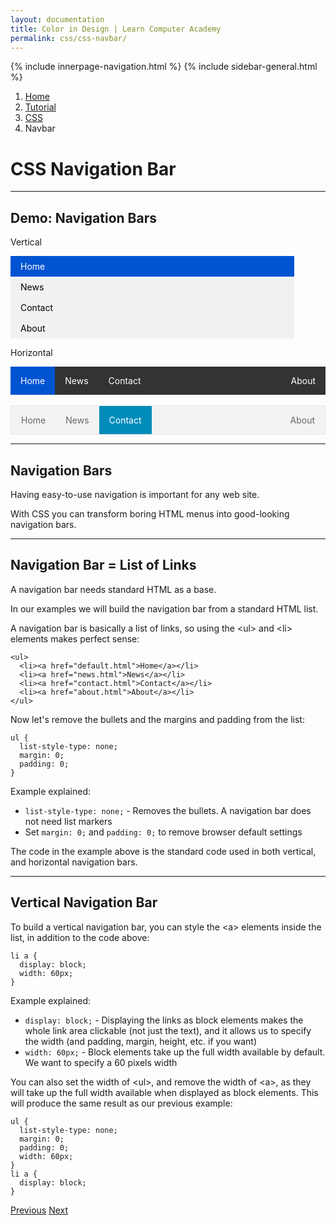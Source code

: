 ```yaml
---
layout: documentation
title: Color in Design | Learn Computer Academy
permalink: css/css-navbar/
---
```

<div class="loader">
{% include innerpage-navigation.html %}
{% include sidebar-general.html %}
            <div class="page-content">
                <div class="content-wrapper">
                    <div class="row">
                        <div class="col-md-9 content">
                            <nav aria-label="breadcrumb">
                                <ol class="breadcrumb">
                                    <li class="breadcrumb-item"><a href="#">Home</a></li>
                                    <li class="breadcrumb-item"><a href="#">Tutorial</a></li>
                                    <li class="breadcrumb-item"><a href="#">CSS</a></li>
                                    <li class="breadcrumb-item active">Navbar</li>
                                </ol>
                            </nav>
                            <!-- Your content goes started here -->
                            <div class="doc-content">
                                <h1>CSS Navigation Bar</h1>
                                <hr>
                                <h2>Demo: Navigation Bars</h2>
                                <style>
                                    ul.vertical {
                                        list-style-type: none;
                                        margin: 0;
                                        padding: 0;
                                        width: 200px;
                                        background-color: #f1f1f1;
                                        width: 90%;
                                    }
                                    ul.vertical li a {
                                        display: block;
                                        color: #000;
                                        padding: 8px 0 8px 16px;
                                        text-decoration: none;
                                    }
                                    ul.vertical a.active {
                                        background-color: #0054D1;
                                        color: white;
                                    }
                                    ul.vertical li a:hover:not(.active) {
                                        background-color: #555;
                                        color: white;
                                    }
                                    ul.horizontal {
                                        list-style-type: none;
                                        margin: 0;
                                        padding: 0;
                                        overflow: hidden;
                                        background-color: #333;
                                    }
                                    ul.horizontal li {
                                        float: left;
                                    }
                                    ul.horizontal li a {
                                        display: inline-block;
                                        color: white;
                                        text-align: center;
                                        padding: 14px 16px;
                                        text-decoration: none;
                                    }
                                    ul.horizontal li a.active {
                                        background-color: #0054D1;
                                    }
                                    ul.horizontal li a:hover:not(.active) {
                                        background-color: #000;
                                    }
                                    ul.gray {
                                        border: 1px solid #e7e7e7;
                                        background-color: #f3f3f3;
                                    }
                                    ul.gray li a {
                                        display: block;
                                        color: #666;
                                        text-align: center;
                                        padding: 14px 16px;
                                        text-decoration: none;
                                    }
                                    ul.gray li a.active {
                                        color: white;
                                        background-color: #008CBA;
                                    }
                                    ul.gray li a:hover:not(.active) {
                                        background-color: #ddd;
                                    }
                                </style>
                                <div class="row">
                                    <div class="col-md-4">
                                        <p>Vertical</p>
                                        <ul class="vertical ex">
                                          <li><a class="active" href="javascript:void(0)">Home</a></li>
                                          <li><a href="javascript:void(0)">News</a></li>
                                          <li><a href="javascript:void(0)">Contact</a></li>
                                          <li><a href="javascript:void(0)">About</a></li>
                                        </ul>
                                    </div>
                                    <div class="col-md-8">
                                        <p>Horizontal</p>
                                        <ul class="horizontal">
                                          <li><a class="active" href="javascript:void(0)">Home</a></li>
                                          <li><a href="javascript:void(0)">News</a></li>
                                          <li><a href="javascript:void(0)">Contact</a></li>
                                          <li class="rightli" style="float:right"><a href="javascript:void(0)">About</a></li>
                                        </ul>
                                        <br>
                                        <ul class="horizontal gray">
                                          <li><a href="javascript:void(0)">Home</a></li>
                                          <li><a href="javascript:void(0)">News</a></li>
                                          <li><a class="active" href="javascript:void(0)">Contact</a></li>
                                          <li class="rightli" style="float:right"><a href="javascript:void(0)">About</a></li>
                                        </ul>
                                    </div>
                                </div>
                                <hr>
                                <h2>Navigation Bars</h2>
                                <p>Having easy-to-use navigation is important for any web site.</p>
                                <p>With CSS you can transform boring HTML menus into good-looking navigation bars.</p>
                                <hr>
                                <h2>Navigation Bar = List of Links</h2>
                                <p>A navigation bar needs standard HTML as a base.</p>
                                <p>In our examples we will build the navigation bar from a standard HTML list.</p>
                                <p>A navigation bar is basically a list of links, so using the &lt;ul&gt; and &lt;li&gt; elements makes perfect sense:</p>
                                <pre class="snippet"><code class="html">&lt;ul>
  &lt;li>&lt;a href="default.html">Home&lt;/a>&lt;/li>
  &lt;li>&lt;a href="news.html">News&lt;/a>&lt;/li>
  &lt;li>&lt;a href="contact.html">Contact&lt;/a>&lt;/li>
  &lt;li>&lt;a href="about.html">About&lt;/a>&lt;/li>
&lt;/ul></code></pre>
                                <p>Now let's remove the bullets and the margins and padding from the list:</p>
                                <pre class="snippet"><code class="css">ul {
  list-style-type: none;
  margin: 0;
  padding: 0;
}</code></pre>
                                <p>Example explained:</p>
                                <ul>
                                    <li><code class="w3-codespan">list-style-type: none;</code> - Removes the bullets. A navigation bar 
                                    does not need list markers</li>
                                    <li>Set <code class="w3-codespan">margin: 0;</code> and <code class="w3-codespan">padding: 0;</code> 
                                    to remove browser default settings</li>
                                </ul>
                                <p>The code in the example above is the standard code used in both vertical, and horizontal navigation bars.</p>
                                <hr>
                                <h2>Vertical Navigation Bar</h2>
                                <p>To build a vertical navigation bar, you can style the &lt;a&gt; elements inside the list, in addition to the code above:</p>
                                <pre class="snippet"><code class="css">li a {
  display: block;
  width: 60px;
}</code></pre>
                                <p>Example explained:</p>
                                <ul>
                                    <li><code class="w3-codespan">display: block;</code> - Displaying the links as block elements makes the whole link area clickable (not just the text), and it allows us to specify the width 
                                    (and padding, margin, height, etc. if you want)</li>
                                    <li><code class="w3-codespan">width: 60px;</code> - Block elements take up the full width available by default. We want to specify a 60 pixels width</li>
                                </ul>
                                <p>You can also set the width of &lt;ul&gt;, and remove the width of &lt;a&gt;, as they will take up the full width available when displayed as block elements. This will produce the same result as our previous example:</p>
                                <pre class="snippet"><code class="css">ul {
  list-style-type: none;
  margin: 0;
  padding: 0;
  width: 60px;
} 
li a {
  display: block;
}</code></pre>
                            </div>
                            <!-- /.Your content ends here -->
                            <div class="footer-btn d-flex justify-content-between">
                                <a href="css-image-transparency" class="btn"><i class="fas fa-arrow-circle-left"></i>Previous</a>
                                <a href="css-dropdowns" class="btn">Next<i class="fas fa-arrow-circle-right"></i></a>
                            </div>
                            <!-- /.End of footer button -->
                        </div>
                        <!-- Right Sidebar Start-->
                        <?php include '../includes/right-sidebar-innerpage.php'; ?>
                        <!-- Right-Sidebar End -->
                    </div>
                </div>

                
